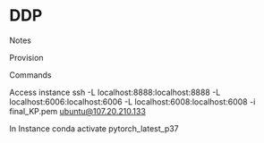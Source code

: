 # DDP



Notes 

Provision 


Commands

Access instance 
ssh -L localhost:8888:localhost:8888 -L localhost:6006:localhost:6006 -L localhost:6008:localhost:6008 -i final_KP.pem ubuntu@107.20.210.133

In Instance 
conda activate pytorch_latest_p37
